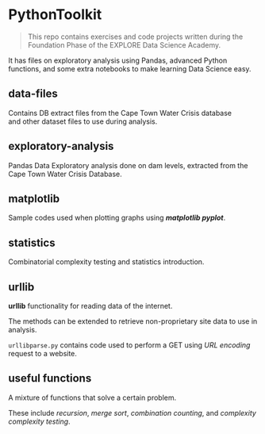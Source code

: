 # PythonToolkit
> This repo contains exercises and code projects written during the Foundation Phase
of the EXPLORE Data Science Academy.

It has files on exploratory analysis using Pandas, advanced Python functions, and some extra notebooks
to make learning Data Science easy.

## data-files
Contains DB extract files from the Cape Town Water Crisis database <br /> and other
dataset files to use during analysis.

## exploratory-analysis
Pandas Data Exploratory analysis done on dam levels, extracted from the Cape Town Water Crisis Database.

## matplotlib
Sample codes used when plotting graphs using **_matplotlib pyplot_**.

## statistics
Combinatorial complexity testing and statistics introduction.

## urllib
**urllib** functionality for reading data of the internet.

The methods can be extended to retrieve non-proprietary site data to use in analysis.

`urllibparse.py` contains code used to perform a GET using *URL encoding* request to a website. 

## useful functions
A mixture of functions that solve a certain problem.

These include *recursion*, *merge sort*, *combination counting*, and *complexity complexity testing*.

